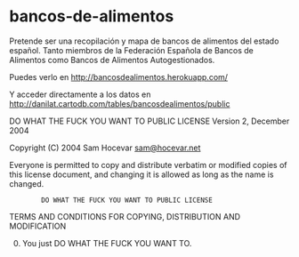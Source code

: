 bancos-de-alimentos
===================

Pretende ser una recopilación y mapa de bancos de alimentos del estado español. Tanto miembros de la Federación Española de Bancos de Alimentos como Bancos de Alimentos Autogestionados.

Puedes verlo en http://bancosdealimentos.herokuapp.com/

Y acceder directamente a los datos en http://danilat.cartodb.com/tables/bancosdealimentos/public


 DO WHAT THE FUCK YOU WANT TO PUBLIC LICENSE
                    Version 2, December 2004

 Copyright (C) 2004 Sam Hocevar <sam@hocevar.net>

 Everyone is permitted to copy and distribute verbatim or modified
 copies of this license document, and changing it is allowed as long
 as the name is changed.

            DO WHAT THE FUCK YOU WANT TO PUBLIC LICENSE
   TERMS AND CONDITIONS FOR COPYING, DISTRIBUTION AND MODIFICATION

  0. You just DO WHAT THE FUCK YOU WANT TO.
